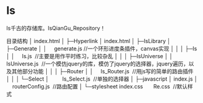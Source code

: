 # Is
Is千古的存储库。IsQianGu_Repository！

目录结构
│  index.html
│
├─Hyperlink
│      index.html
│
├─IsLibrary
│  ├─Generate
│  │      generate.js  //一个环形进度条插件，canvas实现
│  │
│  ├─Is
│  │      Is.js  //主要是用作平时练习，比较杂乱
│  │
│  ├─IsUniverse
│  │      IsUniverse.js  //一个模仿jquery的库，模仿了jquery的选择器，jquery遍历，以及其他部分功能
│  │
│  ├─Router
│  │      Is_Router.js  //用js写的简单的路由插件
│  │
│  └─Select
│          Is_Select.js  //单独的选择器
│
├─javascript
│      index.js
│      routerConfig.js  //路由配置
│
└─stylesheet
        index.css
        Re.css  //默认样式
